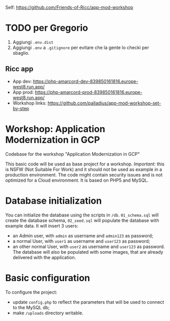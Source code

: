 Self: https://github.com/Friends-of-Ricc/app-mod-workshop

# TODO per Gregorio

1. Aggiungi `.env.dist`
1. Aggiungi `.env` a `.gitignore` per evitare che la gente lo checki per sbaglio.


## Ricc app

* App dev: https://php-amarcord-dev-839850161816.europe-west8.run.app/
* App prod: https://php-amarcord-prod-839850161816.europe-west8.run.app/
* Workshop links:  https://github.com/palladius/app-mod-workshop-set-by-step

# Workshop: Application Modernization in GCP
Codebase for the workshop "Application Modernization in GCP"

This basic code will be used as base project for a workshop. *Important*: this is NSFW (Not Suitable For Work) and it should not be used as example in a production environment. The code might contain security issues and is not optimized for a Cloud environment. It is based on PHP5 and MySQL.


# Database initialization
You can initialize the database using the scripts in `/db`. `01_schema.sql` will create the database schema, `02_seed.sql` will populate the database with example data. It will insert 3 users:
* an Admin user, with `admin` as username and `admin123` as password;
* a normal User, with `user1` as username and `user123` as password;
* an other normal User, with `user2` as username and `user123` as password.
The database will also be populated with some images, that are already delivered with the application.

# Basic configuration

To configure the project:

* update `config.php` to reflect the parameters that will be used to connect to the MySQL db;
* make `/uploads` directory writable.
